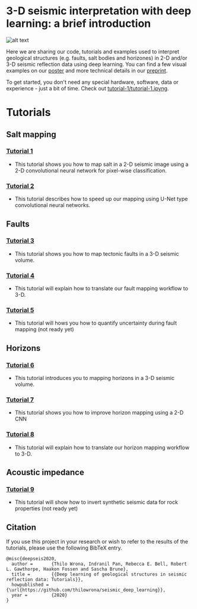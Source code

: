 # 3-D seismic interpretation with deep learning: a brief introduction

![alt text](https://github.com/thilowrona/seismic_deep_learning/blob/master/image.png)

Here we are sharing our code, tutorials and examples used to interpret geological structures (e.g. faults, salt bodies and horizones) in 2-D and/or 3-D seismic reflection data using deep learning. You can find a few visual examples on our [poster](https://www.thilowrona.com/posters) and more technical details in our [preprint](https://eartharxiv.org/repository/view/1683/).

To get started, you don't need any special hardware, software, data or experience - just a bit of time. 
Check out [tutorial-1/tutorial-1.ipyng](https://github.com/thilowrona/seismic_deep_learning/blob/master/tutorial-1/tutorial-1.ipynb).


# Tutorials
## Salt mapping
### [Tutorial 1](https://github.com/thilowrona/seismic_deep_learning/blob/master/tutorial-1/tutorial-1.ipynb)
- This tutorial shows you how to map salt in a 2-D seismic image using a 2-D convolutional neural network for pixel-wise classification.

### [Tutorial 2](https://github.com/thilowrona/seismic_deep_learning/blob/master/tutorial-2/tutorial-2.ipynb)
- This tutorial describes how to speed up our mapping using U-Net type convolutional neural networks.

## Faults
### [Tutorial 3](https://github.com/thilowrona/seismic_deep_learning/blob/master/tutorial-3/tutorial-3.ipynb)
- This tutorial shows you how to map tectonic faults in a 3-D seismic volume.

### [Tutorial 4](https://github.com/thilowrona/seismic_deep_learning/blob/master/tutorial-4/tutorial-4.ipynb)
- This tutorial will explain how to translate our fault mapping workflow to 3-D.

### [Tutorial 5](https://github.com/thilowrona/seismic_deep_learning/blob/master/tutorial-5/tutorial-5.ipynb)
- This tutorial will hows you how to quantify uncertainty during fault mapping (not ready yet)

## Horizons
### [Tutorial 6](https://github.com/thilowrona/seismic_deep_learning/blob/master/tutorial-6/tutorial-6.ipynb)
- This tutorial introduces you to mapping horizons in a 3-D seismic volume.

### [Tutorial 7](https://github.com/thilowrona/seismic_deep_learning/blob/master/tutorial-7/tutorial-7.ipynb)
- This tutorial shows you how to improve horizon mapping using a 2-D CNN

### [Tutorial 8](https://github.com/thilowrona/seismic_deep_learning/blob/master/tutorial-8/tutorial-8.ipynb)
- This tutorial will explain how to translate our horizon mapping workflow to 3-D.

## Acoustic impedance
### [Tutorial 9](https://github.com/thilowrona/seismic_deep_learning/blob/master/tutorial-9/tutorial-9.ipynb)
- This tutorial will show how to invert synthetic seismic data for rock properties (not ready yet)



## Citation
If you use this project in your research or wish to refer to the results of the tutorials, please use the following BibTeX entry.
```
@misc{deepseis2020,
  author =       {Thilo Wrona, Indranil Pan, Rebecca E. Bell, Robert L. Gawthorpe, Haakon Fossen and Sascha Brune},
  title =        {{Deep learning of geological structures in seismic reflection data: Tutorials}},
  howpublished = {\url{https://github.com/thilowrona/seismic_deep_learning}},
  year =         {2020}
}
```
